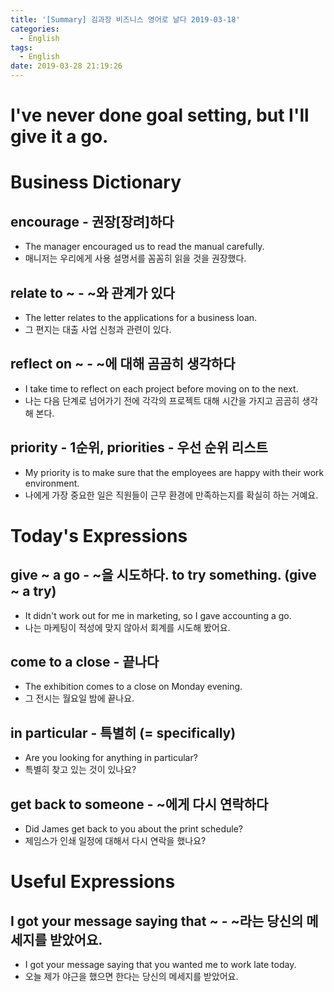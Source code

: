 ```yaml
---
title: '[Summary] 김과장 비즈니스 영어로 날다 2019-03-18'
categories:
  - English
tags:
  - English
date: 2019-03-28 21:19:26
---
```


# I've never done goal setting, but I'll give it a go.

# Business Dictionary

## encourage - 권장[장려]하다
- The manager encouraged us to read the manual carefully.
- 매니저는 우리에게 사용 설명서를 꼼꼼히 읽을 것을 권장했다.

## relate to ~ - ~와 관계가 있다
- The letter relates to the applications for a business loan.
- 그 편지는 대출 사업 신청과 관련이 있다.

## reflect on ~ - ~에 대해 곰곰히 생각하다
- I take time to reflect on each project before moving on to the next.
- 나는 다음 단계로 넘어가기 전에 각각의 프로젝트 대해 시간을 가지고 곰곰히 생각해 본다.

## priority - 1순위, priorities - 우선 순위 리스트
- My priority is to make sure that the employees are happy with their work environment.
- 나에게 가장 중요한 일은 직원들이 근무 환경에 만족하는지를 확실히 하는 거예요.

# Today's Expressions

## give ~ a go - ~을 시도하다. to try something. (give ~ a try)
- It didn't work out for me in marketing, so I gave accounting a go.
- 나는 마케팅이 적성에 맞지 않아서 회계를 시도해 봤어요.

## come to a close - 끝나다
- The exhibition comes to a close on Monday evening.
- 그 전시는 월요일 밤에 끝나요.

## in particular - 특별히 (= specifically)
- Are you looking for anything in particular?
- 특별히 찾고 있는 것이 있나요?

## get back to someone - ~에게 다시 연락하다
- Did James get back to you about the print schedule?
- 제임스가 인쇄 일정에 대해서 다시 연락을 했나요?

# Useful Expressions

## I got your message saying that ~ - ~라는 당신의 메세지를 받았어요.
- I got your message saying that you wanted me to work late today.
- 오늘 제가 야근을 했으면 한다는 당신의 메세지를 받았어요.
